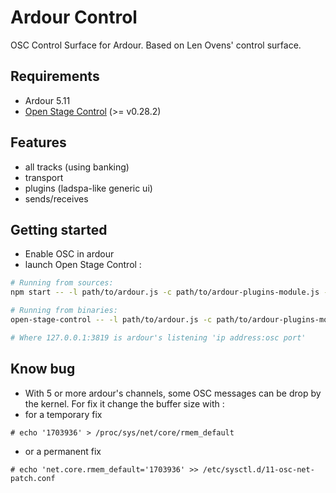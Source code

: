 # Ardour Control

OSC Control Surface for Ardour. Based on Len Ovens' control surface.

## Requirements

- Ardour 5.11
- [Open Stage Control](https://github.com/jean-emmanuel/open-stage-control) (>= v0.28.2)

## Features

- all tracks (using banking)
- transport
- plugins (ladspa-like generic ui)
- sends/receives

## Getting started

- Enable OSC in ardour
- launch Open Stage Control :

```bash
# Running from sources:
npm start -- -l path/to/ardour.js -c path/to/ardour-plugins-module.js -s 127.0.0.1:3819

# Running from binaries:
open-stage-control -- -l path/to/ardour.js -c path/to/ardour-plugins-module.js -s 127.0.0.1:3819

# Where 127.0.0.1:3819 is ardour's listening 'ip address:osc port'

```

## Know bug
- With 5 or more ardour's channels, some OSC messages can be drop by the kernel. For fix it change the buffer size with :
 - for a temporary fix
```
# echo '1703936' > /proc/sys/net/core/rmem_default
```
 - or a permanent fix
```
# echo 'net.core.rmem_default='1703936' >> /etc/sysctl.d/11-osc-net-patch.conf
```


